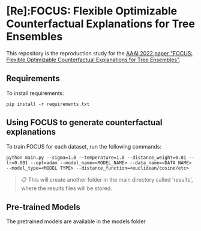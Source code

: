 # [Re]:FOCUS: Flexible Optimizable Counterfactual Explanations for Tree Ensembles

This repository is the reproduction study for the [AAAI 2022 paper "FOCUS: Flexible Optimizable Counterfactual Explanations for Tree Ensembles"](https://arxiv.org/abs/1911.12199). 

## Requirements

To install requirements:

```setup
pip install -r requirements.txt
```


## Using FOCUS to generate counterfactual explanations

To train FOCUS for each dataset, run the following commands:

```train
python main.py --sigma=1.0 --temperature=1.0 --distance_weight=0.01 --lr=0.001 --opt=adam --model_name=<MODEL_NAME> --data_name=<DATA NAME> --model_type=<MODEL TYPE> --distance_function=<euclidean/cosine/etc>
```

>📋  This will create another folder in the main directory called 'results', where the results files will be stored.


## Pre-trained Models

The pretrained models are available in the models folder
